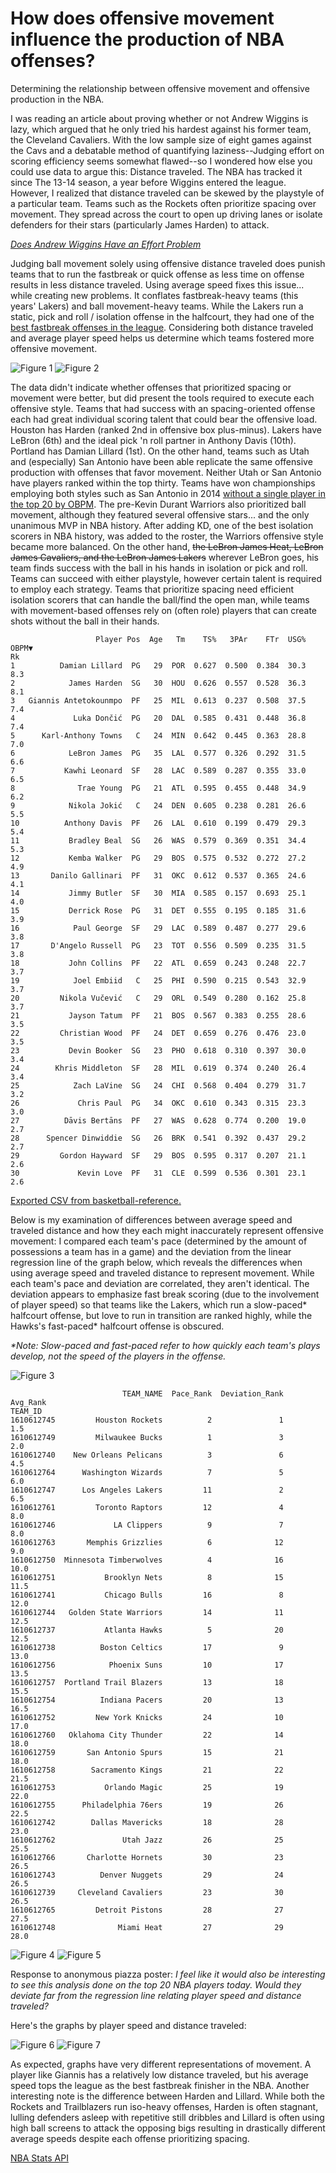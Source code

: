 # How does offensive movement influence the production of NBA offenses?
 Determining the relationship between offensive movement and offensive production in the NBA.

I was reading an article about proving whether or not Andrew Wiggins is lazy, which argued that he only tried his hardest against his former team, the Cleveland Cavaliers. With the low sample size of eight games against the Cavs and a debatable method of quantifying laziness--Judging effort on scoring efficiency seems somewhat flawed--so I wondered how else you could use data to argue this: Distance traveled. The NBA has tracked it since The 13-14 season, a year before Wiggins entered the league. However, I realized that distance traveled can be skewed by the playstyle of a particular team. Teams such as the Rockets often prioritize spacing over movement. They spread across the court to open up driving lanes or isolate defenders for their stars (particularly James Harden) to attack.

[*Does Andrew Wiggins Have an Effort Problem*](https://towardsdatascience.com/does-andrew-wiggins-have-an-effort-problem-a6a13c0337bb)

Judging ball movement solely using offensive distance traveled does punish teams that to run the fastbreak or quick offense as less time on offense results in less distance traveled. Using average speed fixes this issue... while creating new problems. It conflates fastbreak-heavy teams (this years' Lakers) and ball movement-heavy teams. While the Lakers run a static, pick and roll / isolation offense in the halfcourt, they had one of the [best fastbreak offenses in the league](https://stats.nba.com/teams/transition/?SeasonType=Regular%20Season&sort=PPP&dir=1). Considering both distance traveled and average player speed helps us determine which teams fostered more offensive movement.

![Figure 1](/figures/19-20_f1_ORAT_vs_Distance.png)
![Figure 2](/figures/19-20_f2_ORAT_vs_Speed.png)

The data didn't indicate whether offenses that prioritized spacing or movement were better, but did present the tools required to execute each offensive style. Teams that had success with an spacing-oriented offense each had great individual scoring talent that could bear the offensive load. Houston has Harden (ranked 2nd in offensive box plus-minus). Lakers have LeBron (6th) and the ideal pick 'n roll partner in Anthony Davis (10th). Portland has Damian Lillard (1st). On the other hand, teams such as Utah and (especially) San Antonio have been able replicate the same offensive production with offenses that favor movement. Neither Utah or San Antonio have players ranked within the top thirty. Teams have won championships employing both styles such as San Antonio in 2014 [without a single player in the top 20 by OBPM](https://www.basketball-reference.com/leagues/NBA_2014_advanced.html). The pre-Kevin Durant Warriors also prioritized ball movement, although they featured several offensive stars... and the only unanimous MVP in NBA history. After adding KD, one of the best isolation scorers in NBA history, was added to the roster, the Warriors offensive style became more balanced. On the other hand, ~~the LeBron James Heat, LeBron James Cavaliers, and the LeBron James Lakers~~ wherever LeBron goes, his team finds success with the ball in his hands in isolation or pick and roll. Teams can succeed with either playstyle, however certain talent is required to employ each strategy. Teams that prioritize spacing need efficient isolation scorers that can handle the ball/find the open man, while teams with movement-based offenses rely on (often role) players that can create shots without the ball in their hands.

```
                   Player Pos  Age   Tm    TS%   3PAr    FTr  USG%  OBPM▼
Rk                                                                       
1          Damian Lillard  PG   29  POR  0.627  0.500  0.384  30.3    8.3
2            James Harden  SG   30  HOU  0.626  0.557  0.528  36.3    8.1
3   Giannis Antetokounmpo  PF   25  MIL  0.613  0.237  0.508  37.5    7.4
4             Luka Dončić  PG   20  DAL  0.585  0.431  0.448  36.8    7.4
5      Karl-Anthony Towns   C   24  MIN  0.642  0.445  0.363  28.8    7.0
6            LeBron James  PG   35  LAL  0.577  0.326  0.292  31.5    6.6
7           Kawhi Leonard  SF   28  LAC  0.589  0.287  0.355  33.0    6.5
8              Trae Young  PG   21  ATL  0.595  0.455  0.448  34.9    6.2
9            Nikola Jokić   C   24  DEN  0.605  0.238  0.281  26.6    5.5
10          Anthony Davis  PF   26  LAL  0.610  0.199  0.479  29.3    5.4
11           Bradley Beal  SG   26  WAS  0.579  0.369  0.351  34.4    5.3
12           Kemba Walker  PG   29  BOS  0.575  0.532  0.272  27.2    4.9
13       Danilo Gallinari  PF   31  OKC  0.612  0.537  0.365  24.6    4.1
14           Jimmy Butler  SF   30  MIA  0.585  0.157  0.693  25.1    4.0
15           Derrick Rose  PG   31  DET  0.555  0.195  0.185  31.6    3.9
16            Paul George  SF   29  LAC  0.589  0.487  0.277  29.6    3.8
17       D'Angelo Russell  PG   23  TOT  0.556  0.509  0.235  31.5    3.8
18           John Collins  PF   22  ATL  0.659  0.243  0.248  22.7    3.7
19            Joel Embiid   C   25  PHI  0.590  0.215  0.543  32.9    3.7
20         Nikola Vučević   C   29  ORL  0.549  0.280  0.162  25.8    3.7
21           Jayson Tatum  PF   21  BOS  0.567  0.383  0.255  28.6    3.5
22         Christian Wood  PF   24  DET  0.659  0.276  0.476  23.0    3.5
23           Devin Booker  SG   23  PHO  0.618  0.310  0.397  30.0    3.4
24        Khris Middleton  SF   28  MIL  0.619  0.374  0.240  26.4    3.4
25            Zach LaVine  SG   24  CHI  0.568  0.404  0.279  31.7    3.2
26             Chris Paul  PG   34  OKC  0.610  0.343  0.315  23.3    3.0
27          Dāvis Bertāns  PF   27  WAS  0.628  0.774  0.200  19.0    2.7
28      Spencer Dinwiddie  SG   26  BRK  0.541  0.392  0.437  29.2    2.7
29         Gordon Hayward  SF   29  BOS  0.595  0.317  0.207  21.1    2.6
30             Kevin Love  PF   31  CLE  0.599  0.536  0.301  23.1    2.6
```
[Exported CSV from basketball-reference.](https://www.basketball-reference.com/leagues/NBA_2020_advanced.html)

Below is my examination of differences between average speed and traveled distance and how they each might inaccurately represent offensive movement:
I compared each team's pace (determined by the amount of possessions a team has in a game) and the deviation from the linear regression line of the graph below, which reveals the differences when using average speed and traveled distance to represent movement. While each team's pace and deviation are correlated, they aren't identical. The deviation appears to emphasize fast break scoring (due to the involvement of player speed) so that teams like the Lakers, which run a slow-paced\* halfcourt offense, but love to run in transition are ranked highly, while the Hawks's fast-paced\* halfcourt offense is obscured.

*\*Note: Slow-paced and fast-paced refer to how quickly each team's plays develop, not the speed of the players in the offense.*

![Figure 3](/figures/19-20_f3_Distance_vs_Speed.png)

```
                         TEAM_NAME  Pace_Rank  Deviation_Rank  Avg_Rank
TEAM_ID                                                                
1610612745         Houston Rockets          2               1       1.5
1610612749         Milwaukee Bucks          1               3       2.0
1610612740    New Orleans Pelicans          3               6       4.5
1610612764      Washington Wizards          7               5       6.0
1610612747      Los Angeles Lakers         11               2       6.5
1610612761         Toronto Raptors         12               4       8.0
1610612746             LA Clippers          9               7       8.0
1610612763       Memphis Grizzlies          6              12       9.0
1610612750  Minnesota Timberwolves          4              16      10.0
1610612751           Brooklyn Nets          8              15      11.5
1610612741           Chicago Bulls         16               8      12.0
1610612744   Golden State Warriors         14              11      12.5
1610612737           Atlanta Hawks          5              20      12.5
1610612738          Boston Celtics         17               9      13.0
1610612756            Phoenix Suns         10              17      13.5
1610612757  Portland Trail Blazers         13              18      15.5
1610612754          Indiana Pacers         20              13      16.5
1610612752         New York Knicks         24              10      17.0
1610612760   Oklahoma City Thunder         22              14      18.0
1610612759       San Antonio Spurs         15              21      18.0
1610612758        Sacramento Kings         21              22      21.5
1610612753           Orlando Magic         25              19      22.0
1610612755      Philadelphia 76ers         19              26      22.5
1610612742        Dallas Mavericks         18              28      23.0
1610612762               Utah Jazz         26              25      25.5
1610612766       Charlotte Hornets         30              23      26.5
1610612743          Denver Nuggets         29              24      26.5
1610612739     Cleveland Cavaliers         23              30      26.5
1610612765         Detroit Pistons         28              27      27.5
1610612748              Miami Heat         27              29      28.0
```

![Figure 4](/figures/19-20_f4_Deviation_from_line.png)
![Figure 5](/figures/19-20_f5_Pace.png)



Response to anonymous piazza poster: *I feel like it would also be interesting to see this analysis done on the top 20 NBA players today. Would they deviate far from the regression line relating player speed and distance traveled?*

Here's the graphs by player speed and distance traveled:

![Figure 6](/figures/19-20_f6_Player_VORP_vs_Distance.png)
![Figure 7](/figures/19-20_f7_Player_VORP_vs_Player_Speed.png)

As expected, graphs have very different representations of movement. A player like Giannis has a relatively low distance traveled, but his average speed tops the league as the best fastbreak finisher in the NBA. Another interesting note is the difference between Harden and Lillard. While both the Rockets and Trailblazers run iso-heavy offenses, Harden is often stagnant, lulling defenders asleep with repetitive still dribbles and Lillard is often using high ball screens to attack the opposing bigs resulting in drastically different average speeds despite each offense prioritizing spacing.


[NBA Stats API](https://github.com/swar/nba_api/tree/master/docs/nba_api)


